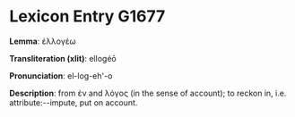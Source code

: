 # Lexicon Entry G1677

**Lemma**: ἐλλογέω

**Transliteration (xlit)**: ellogéō

**Pronunciation**: el-log-eh'-o

**Description**:
from ἐν and λόγος (in the sense of account); to reckon in, i.e. attribute:--impute, put on account.
